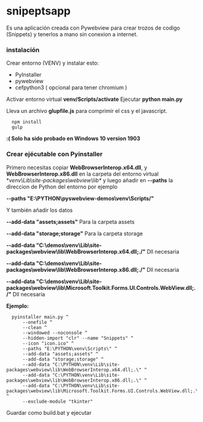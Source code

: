 # snipeptsapp
Es una aplicación creada con Pywebview para crear trozos de codigo (Snippets) y tenerlos a mano sin conexion a internet.

### instalación

Crear entorno (VENV) y instalar esto:

- PyInstaller
- pywebview
- cefpython3 ( opcional para tener chromium )

Activar entorno virtual **venv/Scripts/activate**
Ejecutar **python main.py**

Lleva un archivo **glupfile.js** para comprimir el css y el javascript.

      npm install
      gulp 
  
**:( Solo ha sido probado en Windows 10 version 1903**

### Crear ejécutable con Pyinstaller

Prímero necesitas copiar **WebBrowserInterop.x64.dll**, y **WebBrowserInterop.x86.dll** en la carpeta del entorno virtual **venv\Lib\site-packages\webview\lib\** y 
luego añadir en **--paths** la direccion de Python del entorno por ejemplo 

**--paths "E:\PYTHON\pyswebview-demos\venv\Scripts/"**

Y también añadir los datos

**--add-data "assets;assets"** Para la carpeta assets
 
**--add-data "storage;storage"** Para la carpeta storage

**--add-data "C:\demos\venv\Lib\site-packages\webview\lib\WebBrowserInterop.x64.dll;./"** Dll necesaria 

**--add-data "C:\demos\venv\Lib\site-packages\webview\lib\WebBrowserInterop.x86.dll;./"** Dll necesaria

**--add-data "C:\demos\venv\Lib\site-packages\webview\lib\Microsoft.Toolkit.Forms.UI.Controls.WebView.dll;./"** Dll necesaria


**Ejemplo:**

      pyinstaller main.py ^
          --onefile ^
          --clean ^
          --windowed --noconsole ^
          --hidden-import "clr" --name "Snippets" ^
          --icon "icon.ico" ^
          --paths "E:\PYTHON\venv\Scripts\" ^
          --add-data "assets;assets" ^
          --add-data "storage;storage" ^
          --add-data "C:\PYTHON\venv\Lib\site-packages\webview\lib\WebBrowserInterop.x64.dll;.\" ^
          --add-data "C:\PYTHON\venv\Lib\site-packages\webview\lib\WebBrowserInterop.x86.dll;.\" ^
          --add-data "C:\PYTHON\venv\Lib\site-packages\webview\lib\Microsoft.Toolkit.Forms.UI.Controls.WebView.dll;.\" ^
          --exclude-module "tkinter"

Guardar como build.bat y ejecutar 